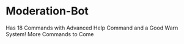 # Moderation-Bot
Has 18 Commands with Advanced Help Command and a Good Warn System! More Commands to Come
